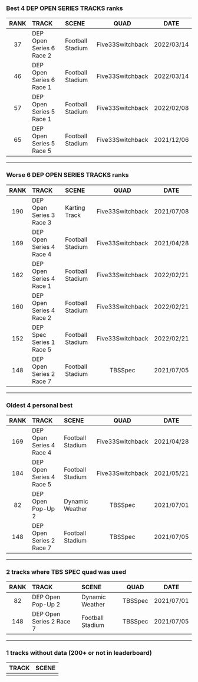 ### Best 4 DEP OPEN SERIES TRACKS ranks
|RANK|TRACK|SCENE|QUAD|DATE|
|:---:|:---|:---|:---:|:---:|
|37|DEP Open Series 6 Race 2|Football Stadium|Five33Switchback|2022/03/14|
|46|DEP Open Series 6 Race 1|Football Stadium|Five33Switchback|2022/03/14|
|57|DEP Open Series 5 Race 1|Football Stadium|Five33Switchback|2022/02/08|
|65|DEP Open Series 5 Race 5|Football Stadium|Five33Switchback|2021/12/06|
---
### Worse 6 DEP OPEN SERIES TRACKS ranks
|RANK|TRACK|SCENE|QUAD|DATE|
|:---:|:---|:---|:---:|:---:|
|190|DEP Open Series 3 Race 3|Karting Track|Five33Switchback|2021/07/08|
|169|DEP Open Series 4 Race 4|Football Stadium|Five33Switchback|2021/04/28|
|162|DEP Open Series 4 Race 1|Football Stadium|Five33Switchback|2022/02/21|
|160|DEP Open Series 4 Race 2|Football Stadium|Five33Switchback|2022/02/21|
|152|DEP Spec Series 1 Race 5|Football Stadium|Five33Switchback|2022/02/21|
|148|DEP Open Series 2 Race 7|Football Stadium|TBSSpec|2021/07/05|
---
### Oldest 4 personal best
|RANK|TRACK|SCENE|QUAD|DATE|
|:---:|:---|:---|:---:|:---:|
|169|DEP Open Series 4 Race 4|Football Stadium|Five33Switchback|2021/04/28|
|184|DEP Open Series 4 Race 5|Football Stadium|Five33Switchback|2021/05/21|
|82|DEP Open Pop-Up 2|Dynamic Weather|TBSSpec|2021/07/01|
|148|DEP Open Series 2 Race 7|Football Stadium|TBSSpec|2021/07/05|
---
### 2 tracks where TBS SPEC quad was used
|RANK|TRACK|SCENE|QUAD|DATE|
|:---:|:---|:---|:---:|:---:|
|82|DEP Open Pop-Up 2|Dynamic Weather|TBSSpec|2021/07/01|
|148|DEP Open Series 2 Race 7|Football Stadium|TBSSpec|2021/07/05|
---
### 1 tracks without data (200+ or not in leaderboard)
|TRACK|SCENE|
|:---|:---|
|||
